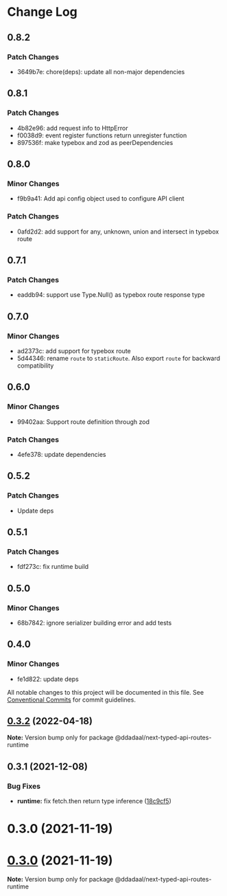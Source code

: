 # Change Log

## 0.8.2

### Patch Changes

- 3649b7e: chore(deps): update all non-major dependencies

## 0.8.1

### Patch Changes

- 4b82e96: add request info to HttpError
- f0038d9: event register functions return unregister function
- 897536f: make typebox and zod as peerDependencies

## 0.8.0

### Minor Changes

- f9b9a41: Add api config object used to configure API client

### Patch Changes

- 0afd2d2: add support for any, unknown, union and intersect in typebox route

## 0.7.1

### Patch Changes

- eaddb94: support use Type.Null() as typebox route response type

## 0.7.0

### Minor Changes

- ad2373c: add support for typebox route
- 5d44346: rename `route` to `staticRoute`. Also export `route` for backward compatibility

## 0.6.0

### Minor Changes

- 99402aa: Support route definition through zod

### Patch Changes

- 4efe378: update dependencies

## 0.5.2

### Patch Changes

- Update deps

## 0.5.1

### Patch Changes

- fdf273c: fix runtime build

## 0.5.0

### Minor Changes

- 68b7842: ignore serializer building error and add tests

## 0.4.0

### Minor Changes

- fe1d822: update deps

All notable changes to this project will be documented in this file.
See [Conventional Commits](https://conventionalcommits.org) for commit guidelines.

## [0.3.2](https://github.com/ddadaal/next-typed-api-routes/compare/@ddadaal/next-typed-api-routes-runtime@0.3.1...@ddadaal/next-typed-api-routes-runtime@0.3.2) (2022-04-18)

**Note:** Version bump only for package @ddadaal/next-typed-api-routes-runtime

## 0.3.1 (2021-12-08)

### Bug Fixes

- **runtime:** fix fetch.then return type inference ([18c9cf5](https://github.com/ddadaal/next-typed-api-routes/commit/18c9cf5d3995816ab9c8be4659bb54b8f4a10e49))

# 0.3.0 (2021-11-19)

# [0.3.0](https://github.com/ddadaal/next-typed-api-routes/compare/v0.2.12...v0.3.0) (2021-11-19)

**Note:** Version bump only for package @ddadaal/next-typed-api-routes-runtime
